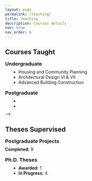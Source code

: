 ```yaml
---
layout: page
permalink: /teaching/
title: teaching
description: Courses details
nav: true
nav_order: 6
---
```

<style>
  section { margin-block: 1rem; }
  h2 { margin-bottom: .25rem; }
  h3 { margin: .75rem 0 .5rem; }
  ul { margin: 0 0 .5rem 1.25rem; }
  p { margin: 0 0 .5rem; }
</style>

<section aria-labelledby="courses-taught">
  <h2 id="courses-taught">Courses Taught</h2>

  <section aria-labelledby="ug-courses">
    <h3 id="ug-courses">Undergraduate</h3>
    <ul>
      <li>Housing and Community Planning</li>
      <li>Architectural Design VI &amp; VII</li>
      <li>Advanced Building Construction</li>
    </ul>
  </section>

  <section aria-labelledby="pg-courses">
    <h3 id="pg-courses">Postgraduate</h3>
<!--     <!-- Add items as needed -->
    <ul>
      <li><!-- e.g., Urban Housing Policy and Governance --></li>
      <li><!-- e.g., Sustainable Building Systems --></li>
    </ul> -->
  </section>
</section>

<section aria-labelledby="theses-supervised">
  <h2 id="theses-supervised">Theses Supervised</h2>

  <section aria-labelledby="pg-projects">
    <h3 id="pg-projects">Postgraduate Projects</h3>
    <p><strong>Completed:</strong> 9</p>
  </section>

  <section aria-labelledby="phd-theses">
    <h3 id="phd-theses">Ph.D. Theses</h3>
    <ul>
      <li><strong>Awarded:</strong> 1</li>
      <li><strong>In Progress:</strong> 4</li>
    </ul>
  </section>
</section>

